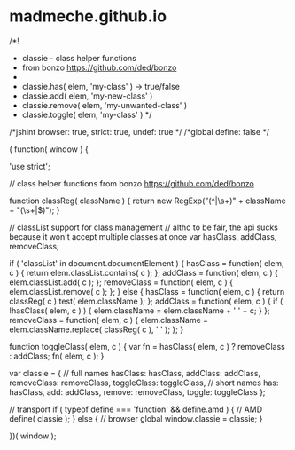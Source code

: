 # madmeche.github.io

/*!
 * classie - class helper functions
 * from bonzo https://github.com/ded/bonzo
 * 
 * classie.has( elem, 'my-class' ) -> true/false
 * classie.add( elem, 'my-new-class' )
 * classie.remove( elem, 'my-unwanted-class' )
 * classie.toggle( elem, 'my-class' )
 */

/*jshint browser: true, strict: true, undef: true */
/*global define: false */

( function( window ) {

'use strict';

// class helper functions from bonzo https://github.com/ded/bonzo

function classReg( className ) {
  return new RegExp("(^|\\s+)" + className + "(\\s+|$)");
}

// classList support for class management
// altho to be fair, the api sucks because it won't accept multiple classes at once
var hasClass, addClass, removeClass;

if ( 'classList' in document.documentElement ) {
  hasClass = function( elem, c ) {
    return elem.classList.contains( c );
  };
  addClass = function( elem, c ) {
    elem.classList.add( c );
  };
  removeClass = function( elem, c ) {
    elem.classList.remove( c );
  };
}
else {
  hasClass = function( elem, c ) {
    return classReg( c ).test( elem.className );
  };
  addClass = function( elem, c ) {
    if ( !hasClass( elem, c ) ) {
      elem.className = elem.className + ' ' + c;
    }
  };
  removeClass = function( elem, c ) {
    elem.className = elem.className.replace( classReg( c ), ' ' );
  };
}

function toggleClass( elem, c ) {
  var fn = hasClass( elem, c ) ? removeClass : addClass;
  fn( elem, c );
}

var classie = {
  // full names
  hasClass: hasClass,
  addClass: addClass,
  removeClass: removeClass,
  toggleClass: toggleClass,
  // short names
  has: hasClass,
  add: addClass,
  remove: removeClass,
  toggle: toggleClass
};

// transport
if ( typeof define === 'function' && define.amd ) {
  // AMD
  define( classie );
} else {
  // browser global
  window.classie = classie;
}

})( window );
